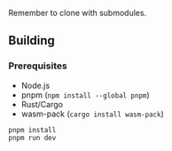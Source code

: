 Remember to clone with submodules.

## Building

### Prerequisites

-   Node.js
-   pnpm (`npm install --global pnpm`)
-   Rust/Cargo
-   wasm-pack (`cargo install wasm-pack`)

```
pnpm install
pnpm run dev
```
